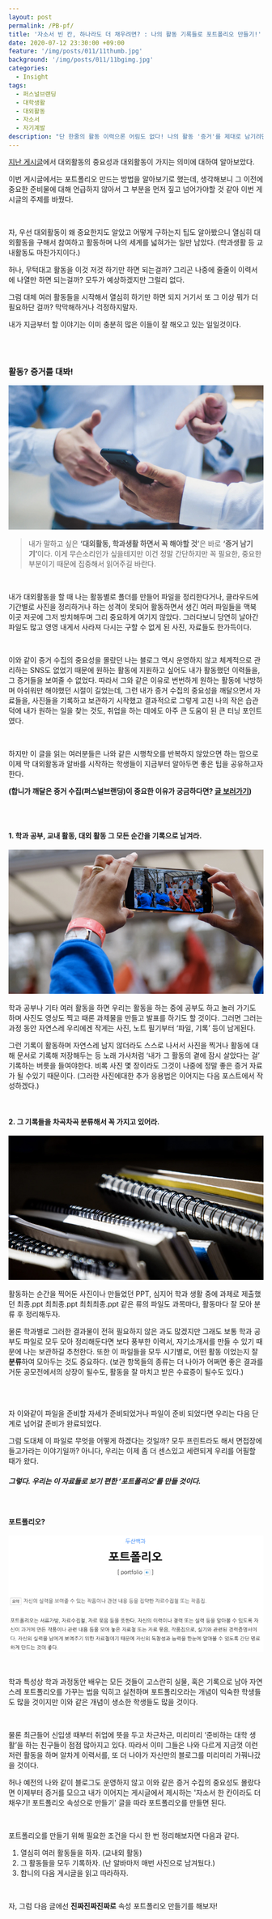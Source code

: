 ```yaml
---
layout: post
permalink: /PB-pf/
title: '자소서 빈 칸, 하나라도 더 채우려면? : 나의 활동 기록들로 포트폴리오 만들기!'
date: 2020-07-12 23:30:00 +09:00
feature: '/img/posts/011/11thumb.jpg'
background: '/img/posts/011/11bgimg.jpg'
categories:
  - Insight
tags:
  - 퍼스널브랜딩
  - 대학생활
  - 대외활동
  - 자소서
  - 자기계발
description: "단 한줄의 활동 이력으론 어림도 없다! 나의 활동 '증거'를 제대로 남기려면?"
---
```


[지난 게시글](https://have-been.com/PB-experiences/)에서 대외활동의 중요성과 대외활동이 가지는 의미에 대하여 알아보았다.

이번 게시글에서는 포트폴리오 만드는 방법을 알아보기로 했는데, 생각해보니 그 이전에 중요한 준비물에 대해 언급하지 않아서 그 부분을 먼저 짚고 넘어가야할 것 같아 이번 게시글의 주제를 바꿨다.

<br>

자, 우선 대외활동이 왜 중요한지도 알았고 어떻게 구하는지 팁도 알아봤으니 열심히 대외활동을 구해서 참여하고 활동하며 나의 세계를 넓혀가는 일만 남았다. (학과생활 등 교내활동도 마찬가지이다.)

 허나, 무턱대고 활동을 이것 저것 하기만 하면 되는걸까? 그리곤 나중에 줄줄이 이력서에 나열만 하면 되는걸까? 모두가 예상하겠지만 그럴리 없다. 

그럼 대체 여러 활동들을 시작해서 열심히 하기만 하면 되지 거기서 또 그 이상 뭐가 더 필요하단 걸까? 막막해하거나 걱정하지말자. 

내가 지금부터 할 이야기는 이미 충분히 많은 이들이 잘 해오고 있는 일일것이다.

<br>

<br>

<h3>활동? 증거를 대봐!</h3>

![proof](/img/posts/011/01.jpg)

> 내가 말하고 싶은 <b>‘대외활동, 학과생활 하면서 꼭 해야할 것’</b>은 바로 <b>‘증거 남기기’</b>이다. 
> 이게 무슨소리인가 싶을테지만 이건 정말 간단하지만 꼭 필요한, 중요한 부분이기 때문에 
> 집중해서 읽어주길 바란다. 

<br>

 내가 대외활동을 할 때 나는 활동별로 폴더를 만들어 파일을 정리한다거나, 클라우드에 기간별로 사진을 정리하거나 하는 성격이 못되어 활동하면서 생긴 여러 파일들을 맥북 이곳 저곳에 그저 방치해두며 그리 중요하게 여기지 않았다. 그러다보니 당연히 날아간 파일도 많고 영영 내게서 사라져 다시는 구할 수 없게 된 사진, 자료들도 한가득이다. 

<br>

 이와 같이 증거 수집의 중요성을 몰랐던 나는 블로그 역시 운영하지 않고 체계적으로 관리하는 SNS도 없었기 때문에 원하는 활동에 지원하고 싶어도 내가 활동했던 이력들을, 그 증거들을 보여줄 수 없었다. 따라서 그와 같은 이유로 번번하게 원하는 활동에 낙방하며 아쉬워만 해야했던 시절이 길었는데, 그런 내가 증거 수집의 중요성을 깨달으면서 자료들을, 사진들을 기록하고 보관하기 시작했고 결과적으로 그렇게 고친 나의 작은 습관 덕에 내가 원하는 일을 찾는 것도, 취업을 하는 데에도 아주 큰 도움이 된 큰 터닝 포인트였다.

<br>

하지만 이 글을 읽는 여러분들은 나와 같은 시행착오를 반복하지 않았으면 하는 맘으로 이제 막 대외활동과 알바를 시작하는 학생들이 지금부터 알아두면 좋은 팁을 공유하고자 한다.

<b>(합니가 깨달은 증거 수집(퍼스널브랜딩)이 중요한 이유가 궁금하다면? [글 보러가기](https://have-been.com/personalbranding-pb-01/))</b> 

<br>

<br>

<h4> 1. 학과 공부, 교내 활동, 대외 활동 그 모든 순간을 기록으로 남겨라.</h4>

![taking pics](/img/posts/011/02.jpg)

 학과 공부나 기타 여러 활동을 하면 우리는 활동을 하는 중에 공부도 하고 놀러 가기도 하며 사진도 영상도 찍고 때론 과제물을 만들고 발표를 하기도 할 것이다. 그러면 그러는 과정 동안 자연스레 우리에겐 작게는 사진, 노트 필기부터 ‘파일, 기록’ 등이 남게된다. 

  그런 기록이 활동하며 자연스레 남지 않더라도 스스로 나서서 사진을 찍거나 활동에 대해 문서로 기록해 저장해두는 등 노래 가사처럼 ‘내가 그 활동의 곁에 잠시 살았다는 걸’ 기록하는 버릇을 들여야한다. 비록 사진 몇 장이라도 그것이 나중에 정말 좋은 증거 자료가 될 수있기 때문이다. (그러한 사진에대한 추가 응용법은 이어지는 다음 포스트에서 작성하겠다.)

<br>

<h4> 2. 그 기록들을 차곡차곡 분류해서 꼭 가지고 있어라.</h4>

![taking pics](/img/posts/011/03.jpg)

 활동하는 순간을 찍어둔 사진이나 만들었던 PPT, 심지어 학과 생활 중에 과제로 제출했던 최종.ppt 최최종.ppt 최최최종.ppt 같은 류의 파일도 과목마다, 활동마다 잘 모아 분류 후 정리해두자. 

 물론 학과별로 그러한 결과물이 전혀 필요하지 않은 과도 많겠지만 그래도 보통 학과 공부도 파일로 모두 모아 정리해둔다면 보다 풍부한 이력서, 자기소개서를 만들 수 있기 때문에 나는 보관하길 추천한다. 또한 이 파일들을 모두 시기별로, 어떤 활동 이었는지 잘 <b>분류</b>하여 모아두는 것도 중요하다. (보관 항목들의 종류는 더 나아가 어쩌면 좋은 결과를 거둔 공모전에서의 상장이 될수도, 활동을 잘 마치고 받은 수료증이 될수도 있다.)

<br>

<br>

자 이와같이 파일을 준비할 자세가 준비되었거나 파일이 준비 되었다면 우리는 다음 단계로 넘어갈 준비가 완료되었다. 

그럼 도대체 이 파일로 무엇을 어떻게 하겠다는 것일까? 모두 프린트라도 해서 면접장에 들고가라는 이야기일까? 아니다, 우리는 이제 좀 더 센스있고 세련되게 우리를 어필할 때가 왔다.

<h5>그렇다. 우리는 이 자료들로 보기 편한 ‘포트폴리오’를 만들 것이다.</h5>

<br>

<h4>포트폴리오?</h4>

![portfolio](/img/posts/011/04.jpg)

<br>

 학과 특성상 학과 과정동안 배우는 모든 것들이 고스란히 실물, 혹은 기록으로 남아 자연스레 포트폴리오를 가꾸는 법을 익히고 실천하며 포트폴리오라는 개념이 익숙한 학생들도 많을 것이지만 이와 같은 개념이 생소한 학생들도 많을 것이다.

<br>

 물론 최근들어 신입생 때부터 취업에 뜻을 두고 차근차근, 미리미리 ‘준비하는 대학 생활’을 하는 친구들이 점점 많아지고 있다. 따라서 이미 그들은 나와 다르게 지금껏 이런저런 활동을 하며 알차게 이력서를, 또 더 나아가 자신만의 블로그를 미리미리 가꿔나갔을 것이다.

 허나 예전의 나와 같이 블로그도 운영하지 않고 이와 같은 증거 수집의 중요성도 몰랐다면 이제부터 증거를 모으고 내가 이어지는 게시글에서 제시하는 '자소서 한 칸이라도 더 채우기! 포트폴리오 속성으로 만들기' 글을 따라 포트폴리오를 만들면 된다.

<br>

포트폴리오를 만들기 위해 필요한 조건을 다시 한 번 정리해보자면 다음과 같다.

1. 열심히 여러 활동들을 하자. (교내외 활동)
2. 그 활동들을 모두 기록하자. (난 알바마저 매번 사진으로 남겨뒀다.)
3. 합니의 다음 게시글을 읽고 따라하자.

<br>

자, 그럼 다음 글에선 <b>진짜진짜진짜로</b> 속성 포트폴리오 만들기를 해보자!

<br>

<br>

